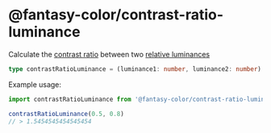 # @fantasy-color/contrast-ratio-luminance

Calculate the [contrast ratio](../../#contrast-ratio) between two [relative luminances](../../#relative-luminance)

```typescript
type contrastRatioLuminance = (luminance1: number, luminance2: number) => number
```

Example usage:

```javascript
import contrastRatioLuminance from '@fantasy-color/contrast-ratio-luminance'

contrastRatioLuminance(0.5, 0.8)
// > 1.5454545454545454
```
